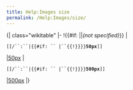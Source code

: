 ```yaml
---
title: Help:Images size
permalink: /Help:Images/size/
---
```


<noinclude>{| class="wikitable"</noinclude> |- !{{\#if: ||*(not specified)*}} |

`[[/``:``|{{#if: `` |``{{!}}}}`**`50px`**`]]`

[|50px](/{{ns:image}}:{{mediawiki:image_sample}} "wikilink") |

`[[/``:``|{{#if: `` |``{{!}}}}`**`500px`**`]]`

[|500px](/{{ns:image}}:{{mediawiki:image_sample}} "wikilink") <noinclude>|}</noinclude>